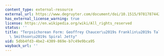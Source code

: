 ```yaml
---
content_type: external-resource
external_url: https://www.degruyter.com/document/doi/10.1515/9781787442191-013/html
has_external_license_warning: true
license: https://en.wikipedia.org/wiki/All_rights_reserved
status: ''
title: "Terpsichorean Form: Geoffrey Chaucer\u2019s Franklin\u2019s Tale and Robert\
  \ Smithson\u2019s Spiral Jetty"
uid: 5dbb4fd3-4be2-4309-869e-b7c49e9bca95
wayback_url: ''
---
```

